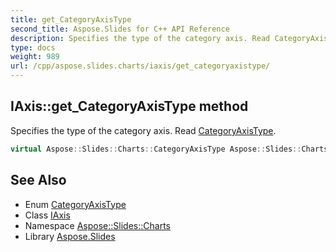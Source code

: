 ```yaml
---
title: get_CategoryAxisType
second_title: Aspose.Slides for C++ API Reference
description: Specifies the type of the category axis. Read CategoryAxisType.
type: docs
weight: 989
url: /cpp/aspose.slides.charts/iaxis/get_categoryaxistype/
---
```

## IAxis::get_CategoryAxisType method


Specifies the type of the category axis. Read [CategoryAxisType](../../categoryaxistype/).

```cpp
virtual Aspose::Slides::Charts::CategoryAxisType Aspose::Slides::Charts::IAxis::get_CategoryAxisType()=0
```

## See Also

* Enum [CategoryAxisType](../../categoryaxistype/)
* Class [IAxis](../)
* Namespace [Aspose::Slides::Charts](../../)
* Library [Aspose.Slides](../../../)
